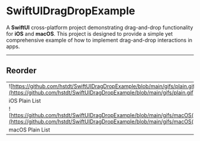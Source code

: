 # SwiftUIDragDropExample

A **SwiftUI** cross-platform project demonstrating drag-and-drop functionality for **iOS** and **macOS**. This project is designed to provide a simple yet comprehensive example of how to implement drag-and-drop interactions in apps.

---

## Reorder
|   |   |
| ------ | ----------- |
| ![https://github.com/hstdt/SwiftUIDragDropExample/blob/main/gifs/plain.gif](https://github.com/hstdt/SwiftUIDragDropExample/blob/main/gifs/plain.gif) | ![https://github.com/hstdt/SwiftUIDragDropExample/blob/main/gifs/grouped.gif](https://github.com/hstdt/SwiftUIDragDropExample/blob/main/gifs/grouped.gif) |
| iOS Plain List | iOS Grouped List |
| ![https://github.com/hstdt/SwiftUIDragDropExample/blob/main/gifs/macOS(plain).gif](https://github.com/hstdt/SwiftUIDragDropExample/blob/main/gifs/macOS(plain).gif) | ![https://github.com/hstdt/SwiftUIDragDropExample/blob/main/gifs/macOS(grouped).gif](https://github.com/hstdt/SwiftUIDragDropExample/blob/main/gifs/macOS(grouped).gif) |
| macOS Plain List | macOS Grouped List |